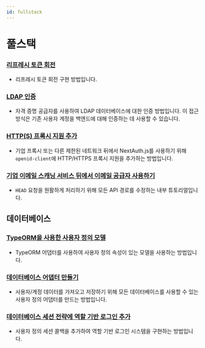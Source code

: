 ```yaml
---
id: fullstack
---
```


# 풀스택

### [리프레시 토큰 회전](https://authjs.dev/guides/refresh-token-rotation)

- 리프레시 토큰 회전 구현 방법입니다.

### [LDAP 인증](https://nextauth-ko.wsbox.pw/docs/tutorials/ldap-auth-example)

- 자격 증명 공급자를 사용하여 LDAP 데이터베이스에 대한 인증 방법입니다. 이 접근 방식은 기존 사용자 계정을 백엔드에 대해 인증하는 데 사용할 수 있습니다.

### [HTTP(S) 프록시 지원 추가](https://nextauth-ko.wsbox.pw/docs/tutorials/corporate-proxy)

- 기업 프록시 또는 다른 제한된 네트워크 뒤에서 NextAuth.js를 사용하기 위해 `openid-client`에 HTTP/HTTPS 프록시 지원을 추가하는 방법입니다.

### [기업 이메일 스캐닝 서비스 뒤에서 이메일 공급자 사용하기](https://nextauth-ko.wsbox.pw/docs/tutorials/avoid-corporate-link-checking-email-provider)

- `HEAD` 요청을 원활하게 처리하기 위해 모든 API 경로를 수정하는 내부 튜토리얼입니다.

## 데이터베이스

### [TypeORM을 사용한 사용자 정의 모델](https://authjs.dev/guides/creating-a-database-adapter)

- TypeORM 어댑터를 사용하여 사용자 정의 속성이 있는 모델을 사용하는 방법입니다.

### [데이터베이스 어댑터 만들기](https://nextauth-ko.wsbox.pw/docs/tutorials/creating-a-database-adapter)

- 사용자/계정 데이터를 가져오고 저장하기 위해 모든 데이터베이스를 사용할 수 있는 사용자 정의 어댑터를 만드는 방법입니다.

### [데이터베이스 세션 전략에 역할 기반 로그인 추가](https://authjs.dev/guides/role-based-access-control)

- 사용자 정의 세션 콜백을 추가하여 역할 기반 로그인 시스템을 구현하는 방법입니다.